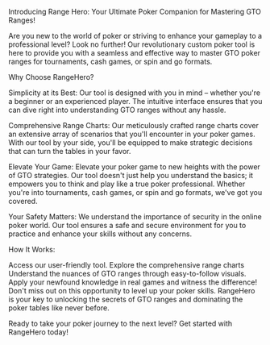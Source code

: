 Introducing Range Hero: Your Ultimate Poker Companion for Mastering GTO Ranges!

Are you new to the world of poker or striving to enhance your gameplay to a professional level? Look no further! Our revolutionary custom poker tool is here to provide you with a seamless and effective way to master GTO poker ranges for tournaments, cash games, or spin and go formats.

Why Choose RangeHero?

Simplicity at its Best: Our tool is designed with you in mind – whether you're a beginner or an experienced player. The intuitive interface ensures that you can dive right into understanding GTO ranges without any hassle.

Comprehensive Range Charts: Our meticulously crafted range charts cover an extensive array of scenarios that you'll encounter in your poker games. With our tool by your side, you'll be equipped to make strategic decisions that can turn the tables in your favor.

Elevate Your Game: Elevate your poker game to new heights with the power of GTO strategies. Our tool doesn't just help you understand the basics; it empowers you to think and play like a true poker professional. Whether you're into tournaments, cash games, or spin and go formats, we've got you covered.

Your Safety Matters: We understand the importance of security in the online poker world. Our tool ensures a safe and secure environment for you to practice and enhance your skills without any concerns.

How It Works:

Access our user-friendly tool.
Explore the comprehensive range charts
Understand the nuances of GTO ranges through easy-to-follow visuals.
Apply your newfound knowledge in real games and witness the difference!
Don't miss out on this opportunity to level up your poker skills. RangeHero is your key to unlocking the secrets of GTO ranges and dominating the poker tables like never before.

Ready to take your poker journey to the next level? Get started with RangeHero today!

